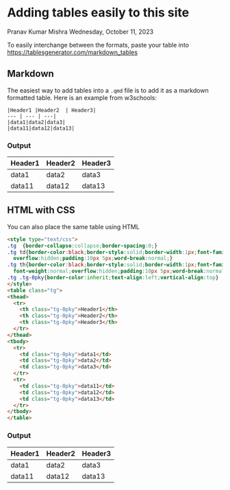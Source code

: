 # Adding tables easily to this site
Pranav Kumar Mishra
Wednesday, October 11, 2023

To easily interchange between the formats, paste your table into
<https://tablesgenerator.com/markdown_tables>

## Markdown

The easiest way to add tables into a `.qmd` file is to add it as a
markdown formatted table. Here is an example from w3schools:

    |Header1 |Header2  | Header3|
    --- | --- | ---|
    |data1|data2|data3|
    |data11|data12|data13|

### Output

| Header1 | Header2 | Header3 |
|---------|---------|---------|
| data1   | data2   | data3   |
| data11  | data12  | data13  |

## HTML with CSS

You can also place the same table using HTML

``` html
<style type="text/css">
.tg  {border-collapse:collapse;border-spacing:0;}
.tg td{border-color:black;border-style:solid;border-width:1px;font-family:Arial, sans-serif;font-size:14px;
  overflow:hidden;padding:10px 5px;word-break:normal;}
.tg th{border-color:black;border-style:solid;border-width:1px;font-family:Arial, sans-serif;font-size:14px;
  font-weight:normal;overflow:hidden;padding:10px 5px;word-break:normal;}
.tg .tg-0pky{border-color:inherit;text-align:left;vertical-align:top}
</style>
<table class="tg">
<thead>
  <tr>
    <th class="tg-0pky">Header1</th>
    <th class="tg-0pky">Header2</th>
    <th class="tg-0pky">Header3</th>
  </tr>
</thead>
<tbody>
  <tr>
    <td class="tg-0pky">data1</td>
    <td class="tg-0pky">data2</td>
    <td class="tg-0pky">data3</td>
  </tr>
  <tr>
    <td class="tg-0pky">data11</td>
    <td class="tg-0pky">data12</td>
    <td class="tg-0pky">data13</td>
  </tr>
</tbody>
</table>
```

### Output

<style type="text/css">
.tg  {border-collapse:collapse;border-spacing:0;}
.tg td{border-color:black;border-style:solid;border-width:1px;font-family:Arial, sans-serif;font-size:14px;
  overflow:hidden;padding:10px 5px;word-break:normal;}
.tg th{border-color:black;border-style:solid;border-width:1px;font-family:Arial, sans-serif;font-size:14px;
  font-weight:normal;overflow:hidden;padding:10px 5px;word-break:normal;}
.tg .tg-0pky{border-color:inherit;text-align:left;vertical-align:top}
</style>

| Header1 | Header2 | Header3 |
|---------|---------|---------|
| data1   | data2   | data3   |
| data11  | data12  | data13  |
